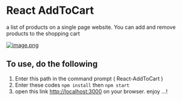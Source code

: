 # React AddToCart

<p>
  a list of products on a single page website. You can add and remove products to the shopping cart 
</p>

[![image.png](https://i.postimg.cc/SRXyKGrD/image.png)](https://postimg.cc/T5687gBD)

## To use, do the following
1. Enter this path in the command prompt ( React-AddToCart )
2. Enter these codes
```npm install```
then
```npm start```
3. open this link [http://localhost:3000](http://localhost:3000) on your browser. enjoy ...!
